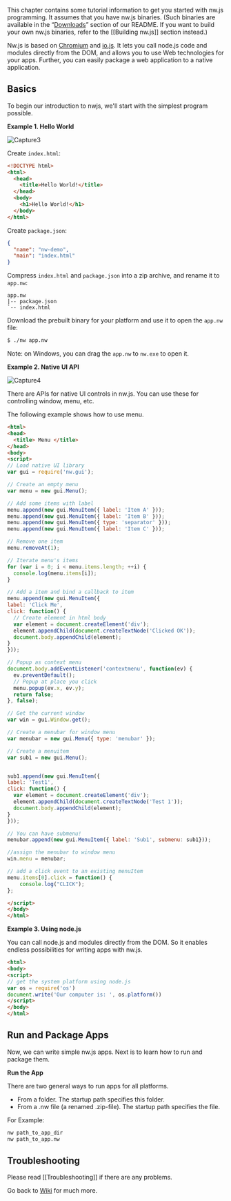 This chapter contains some tutorial information to get you started with nw.js programming. It assumes that you have nw.js binaries. (Such binaries are available in the “[Downloads](https://github.com/nwjs/nw.js#downloads)” section of our README. If you want to build your own nw.js binaries, refer to the [[Building nw.js]] section instead.)

Nw.js is based on [Chromium](http://www.chromium.org) and [io.js](http://iojs.org/). It lets you call node.js code and modules directly from the DOM, and allows you to use Web technologies for your apps. Further, you can easily package a web application to a native application.

## Basics

To begin our introduction to nwjs, we'll start with the simplest program possible.

**Example 1. Hello World**

![Capture3](https://f.cloud.github.com/assets/2891424/279516/5fba0cca-912b-11e2-983d-c2e8a66c3706.PNG)

Create `index.html`:

```html
<!DOCTYPE html>
<html>
  <head>
    <title>Hello World!</title>
  </head>
  <body>
    <h1>Hello World!</h1>
  </body>
</html>
```

Create `package.json`:

```json
{
  "name": "nw-demo",
  "main": "index.html"
}
```

Compress `index.html` and `package.json` into a zip archive, and rename
it to `app.nw`:

    app.nw
    |-- package.json
    `-- index.html

Download the prebuilt binary for your platform and use it to open the
`app.nw` file:

```bash
$ ./nw app.nw
```

Note: on Windows, you can drag the `app.nw` to `nw.exe` to open it.



**Example 2. Native UI API**

![Capture4](https://f.cloud.github.com/assets/2891424/279875/e8572dd0-913d-11e2-8a82-ea021ca07ce6.PNG)

There are APIs for native UI controls in nw.js. You can use these for controlling window, menu, etc.

The following example shows how to use menu.

```html
<html>
<head>
  <title> Menu </title>
</head>
<body>
<script>
// Load native UI library
var gui = require('nw.gui');

// Create an empty menu
var menu = new gui.Menu();

// Add some items with label
menu.append(new gui.MenuItem({ label: 'Item A' }));
menu.append(new gui.MenuItem({ label: 'Item B' }));
menu.append(new gui.MenuItem({ type: 'separator' }));
menu.append(new gui.MenuItem({ label: 'Item C' }));

// Remove one item
menu.removeAt(1);

// Iterate menu's items
for (var i = 0; i < menu.items.length; ++i) {
  console.log(menu.items[i]);
}

// Add a item and bind a callback to item
menu.append(new gui.MenuItem({
label: 'Click Me',
click: function() {
  // Create element in html body
  var element = document.createElement('div');
  element.appendChild(document.createTextNode('Clicked OK'));
  document.body.appendChild(element);
}
}));

// Popup as context menu
document.body.addEventListener('contextmenu', function(ev) { 
  ev.preventDefault();
  // Popup at place you click
  menu.popup(ev.x, ev.y);
  return false;
}, false);

// Get the current window
var win = gui.Window.get();

// Create a menubar for window menu
var menubar = new gui.Menu({ type: 'menubar' });

// Create a menuitem
var sub1 = new gui.Menu();


sub1.append(new gui.MenuItem({
label: 'Test1',
click: function() {
  var element = document.createElement('div');
  element.appendChild(document.createTextNode('Test 1'));
  document.body.appendChild(element);
}
}));

// You can have submenu!
menubar.append(new gui.MenuItem({ label: 'Sub1', submenu: sub1}));

//assign the menubar to window menu
win.menu = menubar;

// add a click event to an existing menuItem
menu.items[0].click = function() { 
    console.log("CLICK"); 
};

</script>  
</body>
</html>
```

**Example 3. Using node.js**

You can call node.js and modules directly from the DOM. So it enables endless possibilities for writing apps with nw.js.

```html
<html>
<body>
<script>
// get the system platform using node.js
var os = require('os')
document.write('Our computer is: ', os.platform())
</script>
</body>
</html>
```


## Run and Package Apps

Now, we can write simple nw.js apps. Next is to learn how to run and package them. 

**Run the App**

There are two general ways to run apps for all platforms.

* From a folder. The startup path specifies this folder.
* From a .nw file (a renamed .zip-file). The startup path specifies the file.

For Example:

````bash
nw path_to_app_dir
nw path_to_app.nw
````

## Troubleshooting

Please read [[Troubleshooting]] if there are any problems.

Go back to [Wiki](https://github.com/nwjs/nw.js/wiki) for much more.